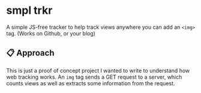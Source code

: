 # smpl trkr

A simple JS-free tracker to help track views anywhere you can add an `<img>` tag. (Works on Github, or your blog)

## 📋 Approach

This is just a proof of concept project I wanted to write to understand how web tracking works. An `img` tag sends a GET request to a server, which counts views as well as extracts some information from the request. 

